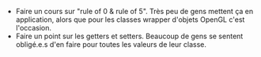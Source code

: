 - Faire un cours sur "rule of 0 & rule of 5". Très peu de gens mettent ça en application, alors que pour les classes wrapper d'objets OpenGL c'est l'occasion.
- Faire un point sur les getters et setters. Beaucoup de gens se sentent obligé.e.s d'en faire pour toutes les valeurs de leur classe.
